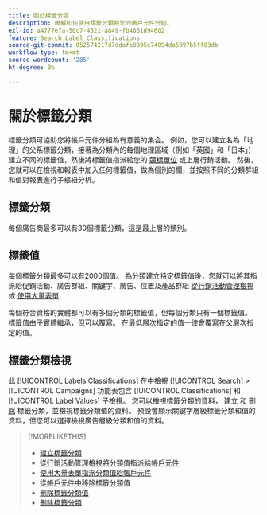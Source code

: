 ```yaml
---
title: 關於標籤分類
description: 瞭解如何使用標籤分類將您的帳戶元件分組。
exl-id: a4777e7a-50c7-4521-a849-fb4661d94602
feature: Search Label Classifications
source-git-commit: 052574217d7ddafb8895c74094da5997b5ff83db
workflow-type: tm+mt
source-wordcount: '285'
ht-degree: 0%

---
```


# 關於標籤分類

標籤分類可協助您將帳戶元件分組為有意義的集合。 例如，您可以建立名為「地理」的父系標籤分類，接著為分類內的每個地理區域（例如「英國」和「日本」）建立不同的標籤值，然後將標籤值指派給您的 [競標單位](/help/search-social-commerce/glossary.md#a-b) 或上層行銷活動。 然後，您就可以在檢視和報表中加入任何標籤值，做為個別的欄，並按照不同的分類群組和值對報表進行子樞紐分析。

## 標籤分類

每個廣告商最多可以有30個標籤分類，這是最上層的類別。

## 標籤值

每個標籤分類最多可以有2000個值。 為分類建立特定標籤值後，您就可以將其指派給促銷活動、廣告群組、關鍵字、廣告、位置及產品群組 [從行銷活動管理檢視](classification-values-assign-campaign-management.md) 或 [使用大量表單](classification-values-assign-bulksheets.md).

每個符合資格的實體都可以有多個分類的標籤值，但每個分類只有一個標籤值。 標籤值由子實體繼承，但可以覆寫。 在最低層次指定的值一律會覆寫在父層次指定的值。

## 標籤分類檢視

此 [!UICONTROL Labels Classifications] 在中檢視 [!UICONTROL Search] > [!UICONTROL Campaigns] 功能表包含 [!UICONTROL Classifications] 和 [!UICONTROL Label Values] 子檢視。 您可以檢視標籤分類的資料， [建立](classification-create.md) 和 [刪除](classification-delete.md) 標籤分類，並檢視標籤分類值的資料。 預設會顯示關鍵字層級標籤分類和值的資料，但您可以選擇檢視廣告層級分類和值的資料。

>[!MORELIKETHIS]
>
>* [建立標籤分類](classification-create.md)
>* [從行銷活動管理檢視將分類值指派給帳戶元件](classification-values-assign-campaign-management.md)
>* [使用大量表單指派分類值給帳戶元件](classification-values-assign-bulksheets.md)
>* [從帳戶元件中移除標籤分類值](classification-values-remove.md)
>* [刪除標籤分類值](classification-values-delete.md)
>* [刪除標籤分類](classification-delete.md)
